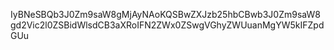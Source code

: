 IyBNeSBQb3J0Zm9saW8gMjAyNAoKQSBwZXJzb25hbCBwb3J0Zm9saW8gd2Vic2l0ZSBidWlsdCB3aXRoIFN2ZWx0ZSwgVGhyZWUuanMgYW5kIFZpdGUu
